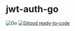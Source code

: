 # jwt-auth-go #

![Go](https://github.com/Eldius/jwt-auth-go/workflows/Go/badge.svg)
[![Gitpod ready-to-code](https://img.shields.io/badge/Gitpod-ready--to--code-blue?logo=gitpod)](https://gitpod.io/#https://github.com/Eldius/jwt-auth-go)
